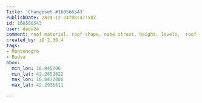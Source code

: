 ```yaml
---
Title: 'Changeset #160566543'
PublishDate: 2024-12-24T08:47:58Z
id: 160566543
user: dada24
comment: roof material, roof shape, name street, height, levels,  roof colour
created_by: iD 2.30.4
tags:
- Montenegro
- Budva
bbox:
  min_lon: 18.845206
  min_lat: 42.2852622
  max_lon: 18.8472888
  max_lat: 42.2935611

---
```

